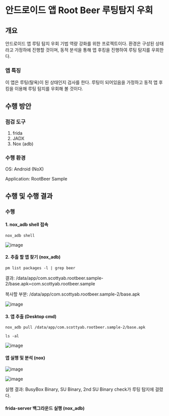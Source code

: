 # 안드로이드 앱 Root Beer 루팅탐지 우회

## 개요

안드로이드 앱 루팅 탐지 우회 기법 역량 강화를 위한 프로젝트이다.
환경은 구성된 상태라고 가정하에 진행할 것이며, 동적 분석을 통해 앱 후킹을 진행하여 루팅 탐지를 우회한다.

### 앱 특징
이 앱은 루팅(탈옥)이 된 상태인지 검사를 한다. 루팅이 되어있음을 가정하고 동적 앱 후킹을 이용해 루팅 탐지를 우회해 볼 것이다.

## 수행 방안

### 점검 도구

1. frida
2. JADX
3. Nox (adb)

### 수행 환경

OS: Android (NoX)

Application: RootBeer Sample

## 수행 및 수행 결과

### 수행


#### 1. nox_adb shell 접속

```shell
nox_adb shell
```

![image](https://github.com/user-attachments/assets/d27b4d06-0b0c-46b4-88d5-39778431b08b)


#### 2. 추출 할 앱 찾기 (nox_adb)

```shell
pm list packages -l | grep beer
```

결과: /data/app/com.scottyab.rootbeer.sample-2/base.apk=com.scottyab.rootbeer.sample

복사할 부분: /data/app/com.scottyab.rootbeer.sample-2/base.apk

![image](https://github.com/user-attachments/assets/9f6cba10-f292-4c35-8634-65948d76b524)




#### 3. 앱 추출 (Desktop cmd)

```shell
nox_adb pull /data/app/com.scottyab.rootbeer.sample-2/base.apk

ls -al
```

![image](https://github.com/user-attachments/assets/164a6383-5137-41df-b8e6-f247debba5b0)


#### 앱 실행 및 분석 (nox)

![image](https://github.com/user-attachments/assets/263c5716-3d56-48f3-ba87-f082ee8eb5cb)

![image](https://github.com/user-attachments/assets/bbf2e854-bab5-435a-bb6b-ef0089d9475c)

실행 결과: BusyBox Binary, SU Binary, 2nd SU Binary check가 루팅 탐지에 걸렸다.

#### frida-server 백그라운드 실행 (nox_adb)
